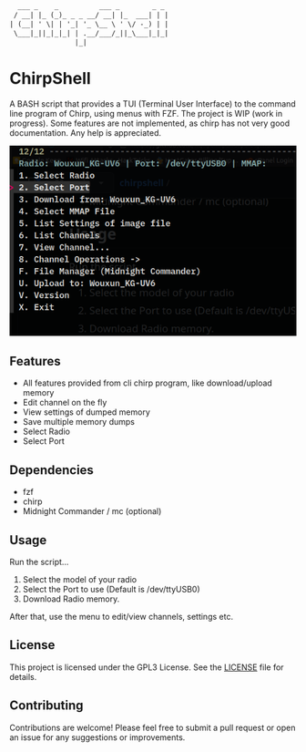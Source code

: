 ```
  ___ _    _          ___ _        _ _ 
 / __| |_ (_)_ _ _ __/ __| |_  ___| | |
| (__| ' \| | '_| '_ \__ \ ' \/ -_) | |
 \___|_||_|_|_| | .__/___/_||_\___|_|_|
                |_|        
```

# ChirpShell

A BASH script that provides a TUI (Terminal User Interface) to the command line program of Chirp, using menus with FZF. The project is WIP (work in progress). Some features are not implemented, as chirp has not very good documentation. Any help is appreciated.

![chirpshell](chirpshell.png)

## Features

- All features provided from cli chirp program, like download/upload memory
- Edit channel on the fly
- View settings of dumped memory
- Save multiple memory dumps
- Select Radio
- Select Port

## Dependencies

- fzf
- chirp
- Midnight Commander / mc (optional)

  
## Usage

Run the script... 
1. Select the model of your radio
2. Select the Port to use (Default is /dev/ttyUSB0)
3. Download Radio memory.

After that, use the menu to edit/view channels, settings etc.

## License

This project is licensed under the GPL3 License. See the [LICENSE](LICENSE) file for details.

## Contributing

Contributions are welcome! Please feel free to submit a pull request or open an issue for any suggestions or improvements.
